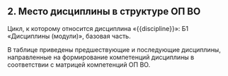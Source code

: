 ## 2. Место дисциплины в структуре ОП ВО

Цикл, к которому относится дисциплина «{{discipline}}»: 
Б1 «Дисциплины (модули)», базовая часть.

В таблице приведены предшествующие и последующие дисциплины,
направленные на формирование компетенций дисциплины в соответствии с
матрицей компетенций ОП ВО.


